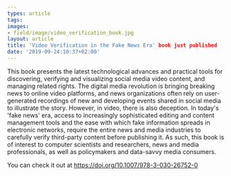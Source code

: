 ```yaml
---
types: article
tags:
images: 
- field/image/video_verification_book.jpg
layout: article
title: 'Video Verification in the Fake News Era' book just published
date: '2019-09-24:10:37+02:00'
---
```

<p>This book presents the latest technological advances and practical tools for discovering, verifying and visualizing social media video content, and managing related rights. The digital media revolution is bringing breaking news to online video platforms, and news organizations often rely on user-generated recordings of new and developing events shared in social media to illustrate the story. However, in video, there is also deception. In today's 'fake news' era, access to increasingly sophisticated editing and content management tools and the ease with which fake information spreads in electronic networks, require the entire news and media industries to carefully verify third-party content before publishing it. As such, this book is of interest to computer scientists and researchers, news and media professionals, as well as policymakers and data-savvy media consumers.</p>

<p>You can check it out at <a href="https://doi.org/10.1007/978-3-030-26752-0" target="_blank">https://doi.org/10.1007/978-3-030-26752-0</a></p>
